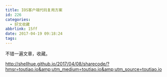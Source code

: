 ```yaml
---
title: IOS客户端代码复用方案
id: 226
categories:
  - 好文收藏
abbrlink: 15ff
date: 2017-04-19 09:18:24
tags:
---
```


不错一遍文章，收藏。

http://shellhue.github.io/2017/04/08/sharecode/?hmsr=toutiao.io&amp;utm_medium=toutiao.io&amp;utm_source=toutiao.io
